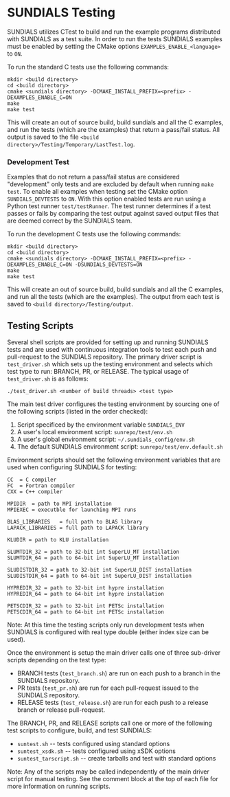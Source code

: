 # SUNDIALS Testing

SUNDIALS utilizes CTest to build and run the example programs distributed with
SUNDIALS as a test suite. In order to run the tests SUNDIALS examples must be
enabled by setting the CMake options `EXAMPLES_ENABLE_<language>` to `ON`.

To run the standard C tests use the following commands:
```
mkdir <build directory>
cd <build directory>
cmake <sundials directory> -DCMAKE_INSTALL_PREFIX=<prefix> -DEXAMPLES_ENABLE_C=ON
make
make test
```
This will create an out of source build, build sundials and all the C examples,
and run the tests (which are the examples) that return a pass/fail status. All
output is saved to the file `<build directory>/Testing/Temporary/LastTest.log`.

### Development Test

Examples that do not return a pass/fail status are considered "development" only
tests and are excluded by default when running `make test`. To enable all
examples when testing set the CMake option `SUNDIALS_DEVTESTS` to `ON`. With
this option enabled tests are run using a Python test runner `test/testRunner`.
The test runner determines if a test passes or fails by comparing the test
output against saved output files that are deemed correct by the SUNDIALS team.

To run the development C tests use the following commands:
```
mkdir <build directory>
cd <build directory>
cmake <sundials directory> -DCMAKE_INSTALL_PREFIX=<prefix> -DEXAMPLES_ENABLE_C=ON -DSUNDIALS_DEVTESTS=ON
make
make test
```
This will create an out of source build, build sundials and all the C examples,
and run all the tests (which are the examples). The output from each test is
saved to `<build directory>/Testing/output`.

## Testing Scripts

Several shell scripts are provided for setting up and running SUNDIALS tests and
are used with continuous integration tools to test each push and pull-request to
the SUNDIALS repository. The primary driver script is `test_driver.sh` which
sets up the testing environment and selects which test type to run: BRANCH, PR,
or RELEASE. The typical usage of `test_driver.sh` is as follows:
```
./test_driver.sh <number of build threads> <test type>
```

The main test driver configures the testing environment by sourcing one of the
following scripts (listed in the order checked):

1. Script specificed by the environment variable `SUNDIALS_ENV`
2. A user's local environment script: `sunrepo/test/env.sh`
3. A user's global environment script: `~/.sundials_config/env.sh`
4. The default SUNDIALS environment script: `sunrepo/test/env.default.sh`

Environment scripts should set the following environment variables that are
used when configuring SUNDIALS for testing:
```
CC  = C compiler
FC  = Fortran compiler
CXX = C++ compiler

MPIDIR  = path to MPI installation
MPIEXEC = executble for launching MPI runs

BLAS_LIBRARIES   = full path to BLAS library
LAPACK_LIBRARIES = full path to LAPACK library

KLUDIR = path to KLU installation

SLUMTDIR_32 = path to 32-bit int SuperLU_MT installation
SLUMTDIR_64 = path to 64-bit int SuperLU_MT installation

SLUDISTDIR_32 = path to 32-bit int SuperLU_DIST installation
SLUDISTDIR_64 = path to 64-bit int SuperLU_DIST installation

HYPREDIR_32 = path to 32-bit int hypre installation
HYPREDIR_64 = path to 64-bit int hypre installation

PETSCDIR_32 = path to 32-bit int PETSc installation
PETSCDIR_64 = path to 64-bit int PETSc installation
```
Note: At this time the testing scripts only run development tests when SUNDIALS
is configured with real type double (either index size can be used).

Once the environment is setup the main driver calls one of three sub-driver
scripts depending on the test type:
* BRANCH tests (`test_branch.sh`) are run on each push to a branch in the
SUNDIALS repository.
* PR tests (`test_pr.sh`) are run for each pull-request issued to the SUNDIALS
repository.
* RELEASE tests (`test_release.sh`) are run for each push to a release branch or
release pull-request.

The BRANCH, PR, and RELEASE scripts call one or more of the following test
scripts to configure, build, and test SUNDIALS:
* `suntest.sh` -- tests configured using standard options
* `suntest_xsdk.sh` -- tests configured using xSDK options
* `suntest_tarscript.sh` -- create tarballs and test with standard options

Note: Any of the scripts may be called independently of the main driver script
for manual testing. See the comment block at the top of each file for more
information on running scripts.